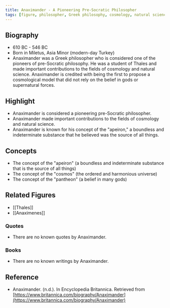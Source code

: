 ```yaml
---
title: Anaximander - A Pioneering Pre-Socratic Philosopher 
tags: [figure, philosopher, Greek philosophy, cosmology, natural science]
---
```

## Biography

-   610 BC - 546 BC
-   Born in Miletus, Asia Minor (modern-day Turkey)
-   Anaximander was a Greek philosopher who is considered one of the pioneers of pre-Socratic philosophy. He was a student of Thales and made important contributions to the fields of cosmology and natural science. Anaximander is credited with being the first to propose a cosmological model that did not rely on the belief in gods or supernatural forces.

## Highlight

-   Anaximander is considered a pioneering pre-Socratic philosopher.
-   Anaximander made important contributions to the fields of cosmology and natural science.
-   Anaximander is known for his concept of the "apeiron," a boundless and indeterminate substance that he believed was the source of all things.

## Concepts

-   The concept of the "apeiron" (a boundless and indeterminate substance that is the source of all things)
-   The concept of the "cosmos" (the ordered and harmonious universe)
-   The concept of the "pantheon" (a belief in many gods)

## Related Figures

-   [[Thales]]
-   [[Anaximenes]]

### Quotes

-   There are no known quotes by Anaximander.

### Books

-   There are no known writings by Anaximander.

## Reference

-   Anaximander. (n.d.). In Encyclopedia Britannica. Retrieved from [https://www.britannica.com/biography/Anaximander](https://www.britannica.com/biography/Anaximander)